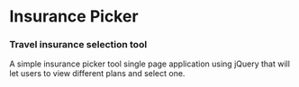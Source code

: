 # Insurance Picker

### Travel insurance selection tool

A simple insurance picker tool single page application using jQuery that will let users to view different plans and select one.
